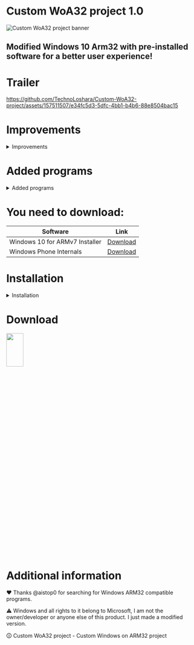 # Custom WoA32 project 1.0

![Custom WoA32 project banner](https://github.com/TechnoLoshara/Custom-WoA32-project/assets/157511507/7d8d7298-ec30-47e4-8390-ee1e6380f9f9)

## Modified Windows 10 Arm32 with pre-installed software for a better user experience!

# Trailer

https://github.com/TechnoLoshara/Custom-WoA32-project/assets/157511507/e34fc5d3-5dfc-4bb1-b4b6-88e8504bac15

# Improvements

<details><summary>Improvements</summary>

- Deleted LicensingUI.exe (Now the message "This build of Windows will expire soon" is missing and the device will not reboot every few hours)
- Default Windows wallpaper have been replaced with an analog from the latest builds of Windows 10. The rest of the wallpaper has also been replaced :)
- Sounds have been replaced with the standard ones from Windows 10 Build 10074
- The necessary software has been added
- A script has been added to the desktop to activate Windows
- Improved performance with Dism++ features

 </details>
 
# Added programs

<details><summary>Added programs</summary>

- 7-Zip
- Notepad++
- Process Hacker
- Bochs - x32 emulator
- DosBox - x16 emulator
- Microsoft Store

 </details>

 # You need to download:

| Software | Link |
|----------|----------|
| Windows 10 for ARMv7 Installer | [Download](https://github.com/RedGreenBlue09/WFAv7_Installer) |
| Windows Phone Internals | [Download](https://github.com/ReneLergner/WPinternals/releases/latest) |

 # Installation

<details><summary>Installation</summary>

1. Download [Windows 10 for ARMv7 Installer](https://github.com/RedGreenBlue09/WFAv7_Installer).
2. Download the Custom WoA32 project, and unzip the contents of the archive to the folder with Windows 10 for ARMv7 Installer.
3. Follow the [instructions for Windows 10 for ARMv7 Installer](https://github.com/RedGreenBlue09/WFAv7_Installer?tab=readme-ov-file#instruction) from step 2.

 </details>
 
# Download

[<img src="https://ruspublic18.ru/public/style_extra/other/download.png" width=30% height=15%>](https://drive.google.com/file/d/1TN8WgShgk79Rq26WhGc-MAvU5IJB_5Mk/view?usp=sharing)

# Additional information

❤ Thanks @aistop0 for searching for Windows ARM32 compatible programs.

:warning: Windows and all rights to it belong to Microsoft, I am not the owner/developer or anyone else of this product. I just made a modified version.

🛈 Custom WoA32 project - Custom Windows on ARM32 project
